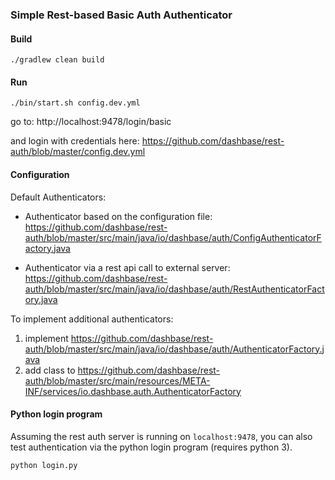 ### Simple Rest-based Basic Auth Authenticator

#### Build

```
./gradlew clean build
```

#### Run

```
./bin/start.sh config.dev.yml
```

go to: http://localhost:9478/login/basic

and login with credentials here: https://github.com/dashbase/rest-auth/blob/master/config.dev.yml

#### Configuration

Default Authenticators:

* Authenticator based on the configuration file: https://github.com/dashbase/rest-auth/blob/master/src/main/java/io/dashbase/auth/ConfigAuthenticatorFactory.java

* Authenticator via a rest api call to external server: https://github.com/dashbase/rest-auth/blob/master/src/main/java/io/dashbase/auth/RestAuthenticatorFactory.java

To implement additional authenticators:

1. implement https://github.com/dashbase/rest-auth/blob/master/src/main/java/io/dashbase/auth/AuthenticatorFactory.java
2. add class to https://github.com/dashbase/rest-auth/blob/master/src/main/resources/META-INF/services/io.dashbase.auth.AuthenticatorFactory

#### Python login program

Assuming the rest auth server is running on `localhost:9478`, you can also test authentication via the python login program (requires python 3).

```
python login.py
```
